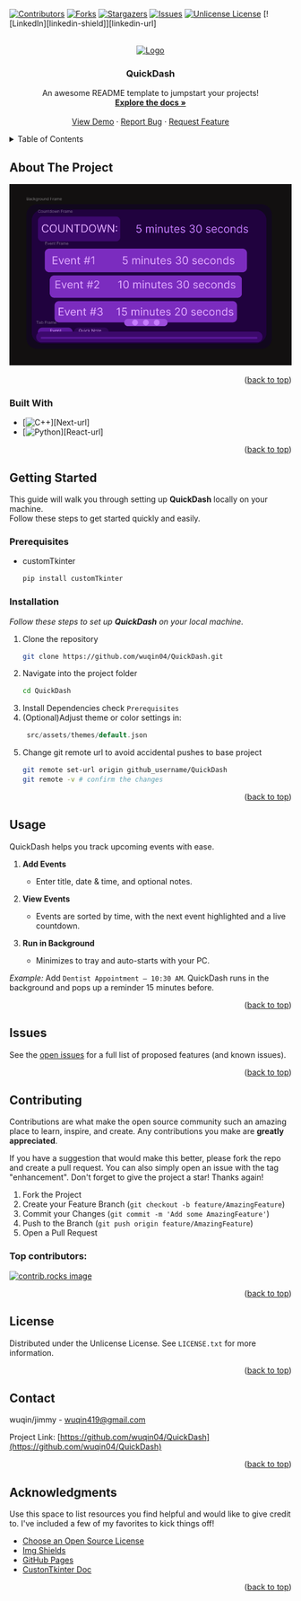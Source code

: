 <a id="readme-top"></a>
<!-- PROJECT SHIELDS -->
<!--
*** I'm using markdown "reference style" links for readability.
*** Reference links are enclosed in brackets [ ] instead of parentheses ( ).
*** See the bottom of this document for the declaration of the reference variables
*** for contributors-url, forks-url, etc. This is an optional, concise syntax you may use.
*** https://www.markdownguide.org/basic-syntax/#reference-style-links
-->
[![Contributors][contributors-shield]][contributors-url]
[![Forks][forks-shield]][forks-url]
[![Stargazers][stars-shield]][stars-url]
[![Issues][issues-shield]][issues-url]
[![Unlicense License][license-shield]][license-url]
[![LinkedIn][linkedin-shield]][linkedin-url]



<!-- PROJECT LOGO -->
<br />
<div align="center">
  <a href="https://github.com/wuqin04/QuickDash">
    <img src="images/logo.png" alt="Logo" width="80" height="80">
  </a>

  <h3 align="center">QuickDash</h3>

  <p align="center">
    An awesome README template to jumpstart your projects!
    <br />
    <a href="https://github.com/wuqin04/QuickDash"><strong>Explore the docs »</strong></a>
    <br />
    <br />
    <a href="https://github.com/wuqin04/QuickDash">View Demo</a>
    &middot;
    <a href="https://github.com/wuqin04/QuickDash/issues/new?labels=bug&template=bug-report---.md">Report Bug</a>
    &middot;
    <a href="https://github.com/wuqin04/QuickDash/issues/new?labels=enhancement&template=feature-request---.md">Request Feature</a>
  </p>
</div>



<!-- TABLE OF CONTENTS -->
<details>
  <summary>Table of Contents</summary>
  <ol>
    <li>
      <a href="#about-the-project">About The Project</a>
      <ul>
        <li><a href="#built-with">Built With</a></li>
      </ul>
    </li>
    <li>
      <a href="#getting-started">Getting Started</a>
      <ul>
        <li><a href="#prerequisites">Prerequisites</a></li>
        <li><a href="#installation">Installation</a></li>
      </ul>
    </li>
    <li><a href="#usage">Usage</a></li>
    <li><a href="#roadmap">Roadmap</a></li>
    <li><a href="#contributing">Contributing</a></li>
    <li><a href="#license">License</a></li>
    <li><a href="#contact">Contact</a></li>
    <li><a href="#acknowledgments">Acknowledgments</a></li>
  </ol>
</details>



<!-- ABOUT THE PROJECT -->
## About The Project

[![QuickDash][product-screenshot]](src/assets/images/QuickDash%20Dashboard%20Preview.png)


<p align="right">(<a href="#readme-top">back to top</a>)</p>



### Built With

* [![C++][C++]][Next-url]
* [![Python][Python]][React-url]

<p align="right">(<a href="#readme-top">back to top</a>)</p>



<!-- GETTING STARTED -->
## Getting Started

This guide will walk you through setting up **QuickDash** locally on your machine.  
Follow these steps to get started quickly and easily.

### Prerequisites

* customTkinter
  ```sh
  pip install customTkinter
  ```

### Installation

_Follow these steps to set up **QuickDash** on your local machine._

1. Clone the repository
   ```sh
   git clone https://github.com/wuqin04/QuickDash.git
   ```
2. Navigate into the project folder
    ```sh
    cd QuickDash
    ```
3. Install Dependencies
   check `Prerequisites`
4. (Optional)Adjust theme or color settings in:
   ```cpp
    src/assets/themes/default.json
   ```
5. Change git remote url to avoid accidental pushes to base project
   ```sh
   git remote set-url origin github_username/QuickDash
   git remote -v # confirm the changes
   ```

<p align="right">(<a href="#readme-top">back to top</a>)</p>



<!-- USAGE EXAMPLES -->
## Usage

QuickDash helps you track upcoming events with ease.

1. **Add Events**
   - Enter title, date & time, and optional notes.

2. **View Events**
   - Events are sorted by time, with the next event highlighted and a live countdown.

3. **Run in Background**
   - Minimizes to tray and auto-starts with your PC.

*Example:* Add `Dentist Appointment – 10:30 AM`. QuickDash runs in the background and pops up a reminder 15 minutes before.

<p align="right">(<a href="#readme-top">back to top</a>)</p>



<!-- Issue -->
## Issues

See the [open issues](https://github.com/wuqin04/QuickDash/issues) for a full list of proposed features (and known issues).

<p align="right">(<a href="#readme-top">back to top</a>)</p>



<!-- CONTRIBUTING -->
## Contributing

Contributions are what make the open source community such an amazing place to learn, inspire, and create. Any contributions you make are **greatly appreciated**.

If you have a suggestion that would make this better, please fork the repo and create a pull request. You can also simply open an issue with the tag "enhancement".
Don't forget to give the project a star! Thanks again!

1. Fork the Project
2. Create your Feature Branch (`git checkout -b feature/AmazingFeature`)
3. Commit your Changes (`git commit -m 'Add some AmazingFeature'`)
4. Push to the Branch (`git push origin feature/AmazingFeature`)
5. Open a Pull Request

### Top contributors:

<a href="https://github.com/wuqin04/QuickDash/graphs/contributors">
  <img src="https://contrib.rocks/image?repo=wuqin04/QuickDash" alt="contrib.rocks image" />
</a>

<p align="right">(<a href="#readme-top">back to top</a>)</p>



<!-- LICENSE -->
## License

Distributed under the Unlicense License. See `LICENSE.txt` for more information.

<p align="right">(<a href="#readme-top">back to top</a>)</p>



<!-- CONTACT -->
## Contact

wuqin/jimmy - wuqin419@gmail.com

Project Link: [https://github.com/wuqin04/QuickDash](https://github.com/wuqin04/QuickDash)

<p align="right">(<a href="#readme-top">back to top</a>)</p>



<!-- ACKNOWLEDGMENTS -->
## Acknowledgments

Use this space to list resources you find helpful and would like to give credit to. I've included a few of my favorites to kick things off!

* [Choose an Open Source License](https://choosealicense.com)
* [Img Shields](https://shields.io)
* [GitHub Pages](https://pages.github.com)
* [CustonTkinter Doc](https://customtkinter.tomschimansky.com/documentation/)

<p align="right">(<a href="#readme-top">back to top</a>)</p>



<!-- MARKDOWN LINKS & IMAGES -->
<!-- https://www.markdownguide.org/basic-syntax/#reference-style-links -->
[contributors-shield]: https://img.shields.io/github/contributors/wuqin04/QuickDash.svg?style=for-the-badge
[contributors-url]: https://github.com/wuqin04/QuickDash/graphs/contributors
[forks-shield]: https://img.shields.io/github/forks/wuqin04/QuickDash.svg?style=for-the-badge
[forks-url]: https://github.com/wuqin04/QuickDash/network/members
[stars-shield]: https://img.shields.io/github/stars/wuqin04/QuickDash.svg?style=for-the-badge
[stars-url]: https://github.com/wuqin04/QuickDash/stargazers
[issues-shield]: https://img.shields.io/github/issues/wuqin04/QuickDash.svg?style=for-the-badge
[issues-url]: https://github.com/wuqin04/QuickDash/issues
[license-shield]: https://img.shields.io/github/license/wuqin04/QuickDash.svg?style=for-the-badge
[license-url]: https://github.com/wuqin04/QuickDash/blob/master/LICENSE.txt
[product-screenshot]: src/assets/images/QuickDash%20Dashboard%20Preview.png
[C++]: https://img.shields.io/badge/c++-00599C?style=for-the-badge&logo=cplusplus&logoColor=white
[Python]: https://img.shields.io/badge/python-3776AB?style=for-the-badge&logo=python&logoColor=white